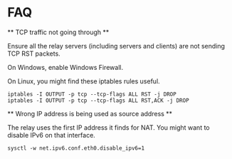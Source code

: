 # FAQ

** TCP traffic not going through **

Ensure all the relay servers (including servers and clients) are not sending TCP RST packets.

On Windows, enable Windows Firewall.

On Linux, you might find these iptables rules useful.

```
iptables -I OUTPUT -p tcp --tcp-flags ALL RST -j DROP
iptables -I OUTPUT -p tcp --tcp-flags ALL RST,ACK -j DROP
```

** Wrong IP address is being used as source address **

The relay uses the first IP address it finds for NAT. You might want to disable IPv6 on that interface.

```
sysctl -w net.ipv6.conf.eth0.disable_ipv6=1
```